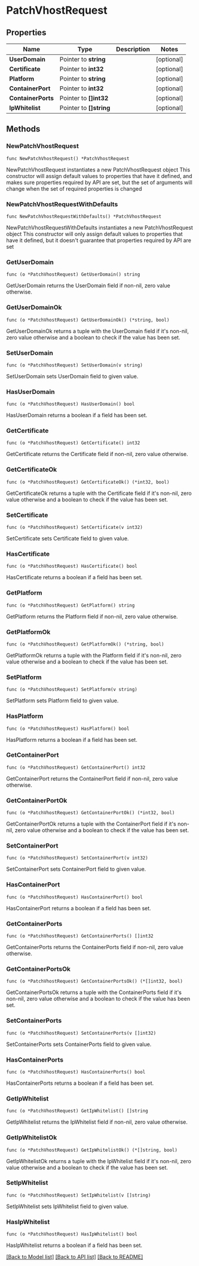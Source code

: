 # PatchVhostRequest

## Properties

Name | Type | Description | Notes
------------ | ------------- | ------------- | -------------
**UserDomain** | Pointer to **string** |  | [optional] 
**Certificate** | Pointer to **int32** |  | [optional] 
**Platform** | Pointer to **string** |  | [optional] 
**ContainerPort** | Pointer to **int32** |  | [optional] 
**ContainerPorts** | Pointer to **[]int32** |  | [optional] 
**IpWhitelist** | Pointer to **[]string** |  | [optional] 

## Methods

### NewPatchVhostRequest

`func NewPatchVhostRequest() *PatchVhostRequest`

NewPatchVhostRequest instantiates a new PatchVhostRequest object
This constructor will assign default values to properties that have it defined,
and makes sure properties required by API are set, but the set of arguments
will change when the set of required properties is changed

### NewPatchVhostRequestWithDefaults

`func NewPatchVhostRequestWithDefaults() *PatchVhostRequest`

NewPatchVhostRequestWithDefaults instantiates a new PatchVhostRequest object
This constructor will only assign default values to properties that have it defined,
but it doesn't guarantee that properties required by API are set

### GetUserDomain

`func (o *PatchVhostRequest) GetUserDomain() string`

GetUserDomain returns the UserDomain field if non-nil, zero value otherwise.

### GetUserDomainOk

`func (o *PatchVhostRequest) GetUserDomainOk() (*string, bool)`

GetUserDomainOk returns a tuple with the UserDomain field if it's non-nil, zero value otherwise
and a boolean to check if the value has been set.

### SetUserDomain

`func (o *PatchVhostRequest) SetUserDomain(v string)`

SetUserDomain sets UserDomain field to given value.

### HasUserDomain

`func (o *PatchVhostRequest) HasUserDomain() bool`

HasUserDomain returns a boolean if a field has been set.

### GetCertificate

`func (o *PatchVhostRequest) GetCertificate() int32`

GetCertificate returns the Certificate field if non-nil, zero value otherwise.

### GetCertificateOk

`func (o *PatchVhostRequest) GetCertificateOk() (*int32, bool)`

GetCertificateOk returns a tuple with the Certificate field if it's non-nil, zero value otherwise
and a boolean to check if the value has been set.

### SetCertificate

`func (o *PatchVhostRequest) SetCertificate(v int32)`

SetCertificate sets Certificate field to given value.

### HasCertificate

`func (o *PatchVhostRequest) HasCertificate() bool`

HasCertificate returns a boolean if a field has been set.

### GetPlatform

`func (o *PatchVhostRequest) GetPlatform() string`

GetPlatform returns the Platform field if non-nil, zero value otherwise.

### GetPlatformOk

`func (o *PatchVhostRequest) GetPlatformOk() (*string, bool)`

GetPlatformOk returns a tuple with the Platform field if it's non-nil, zero value otherwise
and a boolean to check if the value has been set.

### SetPlatform

`func (o *PatchVhostRequest) SetPlatform(v string)`

SetPlatform sets Platform field to given value.

### HasPlatform

`func (o *PatchVhostRequest) HasPlatform() bool`

HasPlatform returns a boolean if a field has been set.

### GetContainerPort

`func (o *PatchVhostRequest) GetContainerPort() int32`

GetContainerPort returns the ContainerPort field if non-nil, zero value otherwise.

### GetContainerPortOk

`func (o *PatchVhostRequest) GetContainerPortOk() (*int32, bool)`

GetContainerPortOk returns a tuple with the ContainerPort field if it's non-nil, zero value otherwise
and a boolean to check if the value has been set.

### SetContainerPort

`func (o *PatchVhostRequest) SetContainerPort(v int32)`

SetContainerPort sets ContainerPort field to given value.

### HasContainerPort

`func (o *PatchVhostRequest) HasContainerPort() bool`

HasContainerPort returns a boolean if a field has been set.

### GetContainerPorts

`func (o *PatchVhostRequest) GetContainerPorts() []int32`

GetContainerPorts returns the ContainerPorts field if non-nil, zero value otherwise.

### GetContainerPortsOk

`func (o *PatchVhostRequest) GetContainerPortsOk() (*[]int32, bool)`

GetContainerPortsOk returns a tuple with the ContainerPorts field if it's non-nil, zero value otherwise
and a boolean to check if the value has been set.

### SetContainerPorts

`func (o *PatchVhostRequest) SetContainerPorts(v []int32)`

SetContainerPorts sets ContainerPorts field to given value.

### HasContainerPorts

`func (o *PatchVhostRequest) HasContainerPorts() bool`

HasContainerPorts returns a boolean if a field has been set.

### GetIpWhitelist

`func (o *PatchVhostRequest) GetIpWhitelist() []string`

GetIpWhitelist returns the IpWhitelist field if non-nil, zero value otherwise.

### GetIpWhitelistOk

`func (o *PatchVhostRequest) GetIpWhitelistOk() (*[]string, bool)`

GetIpWhitelistOk returns a tuple with the IpWhitelist field if it's non-nil, zero value otherwise
and a boolean to check if the value has been set.

### SetIpWhitelist

`func (o *PatchVhostRequest) SetIpWhitelist(v []string)`

SetIpWhitelist sets IpWhitelist field to given value.

### HasIpWhitelist

`func (o *PatchVhostRequest) HasIpWhitelist() bool`

HasIpWhitelist returns a boolean if a field has been set.


[[Back to Model list]](../README.md#documentation-for-models) [[Back to API list]](../README.md#documentation-for-api-endpoints) [[Back to README]](../README.md)


